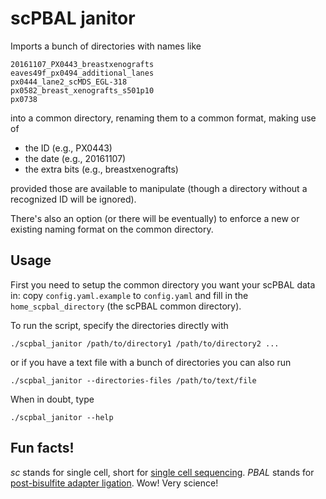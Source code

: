 # scPBAL janitor

Imports a bunch of directories with names like

```
20161107_PX0443_breastxenografts
eaves49f_px0494_additional_lanes
px0444_lane2_scMDS_EGL-318
px0582_breast_xenografts_s501p10
px0738
```

into a common directory, renaming them to a common format, making use of

+ the ID (e.g., PX0443)
+ the date (e.g., 20161107)
+ the extra bits (e.g., breastxenografts)

provided those are available to manipulate (though a directory without a
recognized ID will be ignored).

There's also an option (or there will be eventually) to enforce a new or
existing naming format on the common directory.

## Usage

First you need to setup the common directory you want your scPBAL data
in: copy `config.yaml.example` to `config.yaml` and fill in the
`home_scpbal_directory` (the scPBAL common directory).

To run the script, specify the directories directly with

```
./scpbal_janitor /path/to/directory1 /path/to/directory2 ...
```

or if you have a text file with a bunch of directories you can also run

```
./scpbal_janitor --directories-files /path/to/text/file
```

When in doubt, type

```
./scpbal_janitor --help
```

## Fun facts!

*sc* stands for single cell, short for [single cell
sequencing](https://en.wikipedia.org/wiki/Single_cell_sequencing).
*PBAL* stands for [post-bisulfite adapter
ligation](https://www.nature.com/protocolexchange/protocols/5857). Wow!
Very science!
